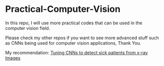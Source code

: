 # Practical-Computer-Vision
In this repo, I will use more practical codes that can be used in the computer vision field.

Please check my other repos if you want to see more advanced stuff such as CNNs being used for computer vision applications, Thank You.

My recommendation: [Tuning CNNs to detect sick patients from x-ray Images](https://github.com/AmirHHasani/Manual-tuning-of-Convolutional-Neural-Networks-for-a-medical-image-dataset-x-ray-images-)
